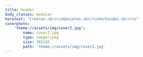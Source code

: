 ```yaml
---
title: header
body_classes: modular
herotext: "Creëren.<br/>\nGenieten.<br/>\nVerbinden.<br/>\n"
coverphoto:
    'theme://assets/img/cover2.jpg':
        name: cover2.jpg
        type: image/jpeg
        size: 365142
        path: 'theme://assets/img/cover2.jpg'
---
```


